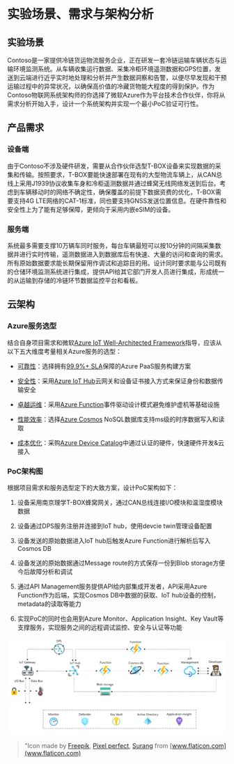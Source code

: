 # 实验场景、需求与架构分析

## 实验场景

Contoso是一家提供冷链货运物流服务企业，正在研发一套冷链运输车辆状态与运输环境监测系统。从车辆收集运行数据、采集冷柜环境遥测数据和GPS位置，发送到云端进行近乎实时地处理和分析并产生数据洞察和告警，以便尽早发现和干预运输过程中的异常状况，以确保高价值的冷藏货物能大程度的得到保护。作为Contoso物联网系统架构师的你选择了微软Azure作为平台技术合作伙伴，你将从需求分析开始入手，设计一个系统架构并实现一个最小PoC验证可行性。

## 产品需求

### 设备端

由于Contoso不涉及硬件研发，需要从合作伙伴选型T-BOX设备来实现数据的采集和传输。按照要求，T-BOX要能快速部署在现有的大型物流车辆上，从CAN总线上采用J1939协议收集车身和冷柜遥测数据并通过蜂窝无线网络发送到后台。考虑到车辆移动时的网络不确定性，确保覆盖的前提下数据资费的优化，T-BOX需要支持4G LTE网络的CAT-1标准，同也要支持GNSS发送位置信息。在硬件靠性和安全性上为了能有足够保障，更倾向于采用内嵌eSIM的设备。

### 服务端

系统最多需要支撑10万辆车同时服务，每台车辆最短可以按10分钟的间隔采集数据并进行实时传输，遥测数据进入到数据库后有快速、大量的访问和查询的需求。所有原始数据要求能长期保留用作调试和追踪目的用。设计同时要求能与公司既有的仓储环境监测系统进行集成，提供API给其它部门开发人员进行集成，形成统一的从运输到存储的冷链环节数据监控平台和看板。

## 云架构

### Azure服务选型

结合自身项目需求和微软[Azure IoT Well-Architected Framework](https://docs.microsoft.com/en-us/azure/architecture/framework/iot/iot-overview)指导，应该从以下五大维度考量相关Azure服务的选型：

- [可靠性](https://docs.microsoft.com/en-us/azure/architecture/framework/iot/iot-reliability)：选择拥有[99.9%+ SLA](https://azure.microsoft.com/en-us/support/legal/sla/summary/)保障的Azure PaaS服务构建方案

- [安全性](https://docs.microsoft.com/en-us/azure/architecture/framework/iot/iot-security)：采用[Azure IoT Hub](https://docs.microsoft.com/en-us/azure/iot-hub/iot-concepts-and-iot-hub)云网关和设备证书接入方式来保证身份和数据传输安全
- [卓越运维](https://docs.microsoft.com/en-us/azure/architecture/framework/iot/iot-operational-excellence)：采用[Azure Function](https://docs.microsoft.com/en-us/azure/azure-functions/functions-overview)事件驱动设计模式避免维护虚机等基础设施
- [性能效率](https://docs.microsoft.com/en-us/azure/architecture/framework/iot/iot-performance)：选择[Azure Cosmos](https://docs.microsoft.com/en-us/azure/cosmos-db/introduction) NoSQL数据库支持ms级的时序数据写入和读取
- [成本优化](https://docs.microsoft.com/en-us/azure/architecture/framework/iot/iot-cost-optimization)：采购[Azure Device Catalog](https://devicecatalog.azure.com/)中通过认证的硬件，快速硬件开发&云接入
  
### PoC架构图

根据项目需求和服务选型定下的大致方案，设计PoC架构如下：

1. 设备采用南京理学T-BOX蜂窝网关，通过CAN总线连接I/O模块和温湿度模块数据

2. 设备通过DPS服务注册并连接到IoT hub，使用devcie twin管理设备配置

3. 设备发送的原始数据进入IoT hub后触发Azure Function进行解析后写入Cosmos DB

4. 设备发送的原始数据通过Message route的方式保存一份到Blob storage方便今后故障分析和调试

5. 通过API Management服务提供API给内部集成开发者，API采用Azure Function作为后端，实现Cosmos DB中数据的获取、IoT hub设备的控制，metadata的读取等能力

6. 实现PoC的同时也会用到Azure Monitor、Application Insight、Key Vault等支撑服务，实现服务之间的远程调试监控、安全与认证等功能

![](images/architecture.png)

> "Icon made by [Freepik](https://www.flaticon.com/authors/freepik), [Pixel perfect](https://www.flaticon.com/authors/pixel-perfect), [Surang](https://www.flaticon.com/authors/surang) from [www.flaticon.com](www.flaticon.com)
